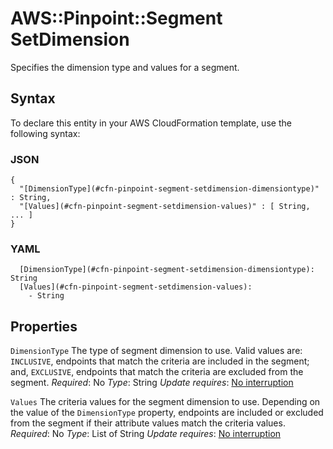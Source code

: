 # AWS::Pinpoint::Segment SetDimension<a name="aws-properties-pinpoint-segment-setdimension"></a>

Specifies the dimension type and values for a segment\.

## Syntax<a name="aws-properties-pinpoint-segment-setdimension-syntax"></a>

To declare this entity in your AWS CloudFormation template, use the following syntax:

### JSON<a name="aws-properties-pinpoint-segment-setdimension-syntax.json"></a>

```
{
  "[DimensionType](#cfn-pinpoint-segment-setdimension-dimensiontype)" : String,
  "[Values](#cfn-pinpoint-segment-setdimension-values)" : [ String, ... ]
}
```

### YAML<a name="aws-properties-pinpoint-segment-setdimension-syntax.yaml"></a>

```
  [DimensionType](#cfn-pinpoint-segment-setdimension-dimensiontype): String
  [Values](#cfn-pinpoint-segment-setdimension-values):
    - String
```

## Properties<a name="aws-properties-pinpoint-segment-setdimension-properties"></a>

`DimensionType`  <a name="cfn-pinpoint-segment-setdimension-dimensiontype"></a>
The type of segment dimension to use\. Valid values are: `INCLUSIVE`, endpoints that match the criteria are included in the segment; and, `EXCLUSIVE`, endpoints that match the criteria are excluded from the segment\.
*Required*: No
*Type*: String
*Update requires*: [No interruption](https://docs.aws.amazon.com/AWSCloudFormation/latest/UserGuide/using-cfn-updating-stacks-update-behaviors.html#update-no-interrupt)

`Values`  <a name="cfn-pinpoint-segment-setdimension-values"></a>
The criteria values for the segment dimension to use\. Depending on the value of the `DimensionType` property, endpoints are included or excluded from the segment if their attribute values match the criteria values\.
*Required*: No
*Type*: List of String
*Update requires*: [No interruption](https://docs.aws.amazon.com/AWSCloudFormation/latest/UserGuide/using-cfn-updating-stacks-update-behaviors.html#update-no-interrupt)
